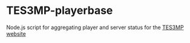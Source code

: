 # TES3MP-playerbase

Node.js script for aggregating player and server status for the [TES3MP website](https://tes3mp.com)
